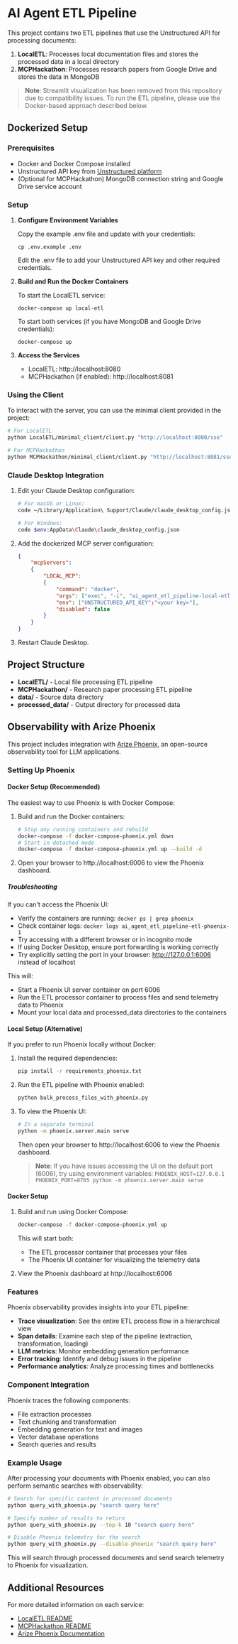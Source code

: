 # AI Agent ETL Pipeline

This project contains two ETL pipelines that use the Unstructured API for processing documents:

1. **LocalETL**: Processes local documentation files and stores the processed data in a local directory
2. **MCPHackathon**: Processes research papers from Google Drive and stores the data in MongoDB

> **Note**: Streamlit visualization has been removed from this repository due to compatibility issues. To run the ETL pipeline, please use the Docker-based approach described below.

## Dockerized Setup

### Prerequisites
- Docker and Docker Compose installed
- Unstructured API key from [Unstructured platform](https://unstructured.io/)
- (Optional for MCPHackathon) MongoDB connection string and Google Drive service account

### Setup

1. **Configure Environment Variables**

   Copy the example .env file and update with your credentials:
   ```
   cp .env.example .env
   ```
   
   Edit the .env file to add your Unstructured API key and other required credentials.

2. **Build and Run the Docker Containers**

   To start the LocalETL service:
   ```
   docker-compose up local-etl
   ```

   To start both services (if you have MongoDB and Google Drive credentials):
   ```
   docker-compose up
   ```

3. **Access the Services**

   - LocalETL: http://localhost:8080
   - MCPHackathon (if enabled): http://localhost:8081

### Using the Client

To interact with the server, you can use the minimal client provided in the project:

```bash
# For LocalETL
python LocalETL/minimal_client/client.py "http://localhost:8080/sse"

# For MCPHackathon
python MCPHackathon/minimal_client/client.py "http://localhost:8081/sse"
```

### Claude Desktop Integration

1. Edit your Claude Desktop configuration:
   ```bash
   # For macOS or Linux:
   code ~/Library/Application\ Support/Claude/claude_desktop_config.json

   # For Windows:
   code $env:AppData\Claude\claude_desktop_config.json
   ```

2. Add the dockerized MCP server configuration:
   ```json
   {
       "mcpServers":
       {
           "LOCAL_MCP":
           {
               "command": "docker",
               "args": ["exec", "-i", "ai_agent_etl_pipeline-local-etl-1", "python", "local_mcp/server.py"],
               "env": ["UNSTRUCTURED_API_KEY":"<your key>"],
               "disabled": false
           }
       }
   }
   ```

3. Restart Claude Desktop.

## Project Structure

- **LocalETL/** - Local file processing ETL pipeline
- **MCPHackathon/** - Research paper processing ETL pipeline
- **data/** - Source data directory
- **processed_data/** - Output directory for processed data

## Observability with Arize Phoenix

This project includes integration with [Arize Phoenix](https://github.com/Arize-ai/phoenix), an open-source observability tool for LLM applications.

### Setting Up Phoenix

#### Docker Setup (Recommended)

The easiest way to use Phoenix is with Docker Compose:

1. Build and run the Docker containers:
   ```bash
   # Stop any running containers and rebuild
   docker-compose -f docker-compose-phoenix.yml down
   # Start in detached mode
   docker-compose -f docker-compose-phoenix.yml up --build -d
   ```

2. Open your browser to http://localhost:6006 to view the Phoenix dashboard.

##### Troubleshooting

If you can't access the Phoenix UI:

- Verify the containers are running: `docker ps | grep phoenix`
- Check container logs: `docker logs ai_agent_etl_pipeline-etl-phoenix-1`
- Try accessing with a different browser or in incognito mode
- If using Docker Desktop, ensure port forwarding is working correctly
- Try explicitly setting the port in your browser: http://127.0.0.1:6006 instead of localhost

This will:
- Start a Phoenix UI server container on port 6006
- Run the ETL processor container to process files and send telemetry data to Phoenix
- Mount your local data and processed_data directories to the containers

#### Local Setup (Alternative)

If you prefer to run Phoenix locally without Docker:

1. Install the required dependencies:
   ```bash
   pip install -r requirements_phoenix.txt
   ```

2. Run the ETL pipeline with Phoenix enabled:
   ```bash
   python bulk_process_files_with_phoenix.py
   ```

3. To view the Phoenix UI:
   ```bash
   # In a separate terminal
   python -m phoenix.server.main serve
   ```
   
   Then open your browser to http://localhost:6006 to view the Phoenix dashboard.
   
   > **Note**: If you have issues accessing the UI on the default port (6006), try using environment variables: `PHOENIX_HOST=127.0.0.1 PHOENIX_PORT=8765 python -m phoenix.server.main serve`

#### Docker Setup

1. Build and run using Docker Compose:
   ```bash
   docker-compose -f docker-compose-phoenix.yml up
   ```

   This will start both:
   - The ETL processor container that processes your files
   - The Phoenix UI container for visualizing the telemetry data

2. View the Phoenix dashboard at http://localhost:6006

### Features

Phoenix observability provides insights into your ETL pipeline:

- **Trace visualization**: See the entire ETL process flow in a hierarchical view
- **Span details**: Examine each step of the pipeline (extraction, transformation, loading)
- **LLM metrics**: Monitor embedding generation performance
- **Error tracking**: Identify and debug issues in the pipeline
- **Performance analytics**: Analyze processing times and bottlenecks

### Component Integration

Phoenix traces the following components:
- File extraction processes
- Text chunking and transformation
- Embedding generation for text and images
- Vector database operations
- Search queries and results

### Example Usage

After processing your documents with Phoenix enabled, you can also perform semantic searches with observability:

```bash
# Search for specific content in processed documents
python query_with_phoenix.py "search query here"

# Specify number of results to return
python query_with_phoenix.py --top-k 10 "search query here"

# Disable Phoenix telemetry for the search
python query_with_phoenix.py --disable-phoenix "search query here"
```

This will search through processed documents and send search telemetry to Phoenix for visualization.

## Additional Resources

For more detailed information on each service:

- [LocalETL README](LocalETL/README.md)
- [MCPHackathon README](MCPHackathon/README.md)
- [Arize Phoenix Documentation](https://docs.arize.com/phoenix/)